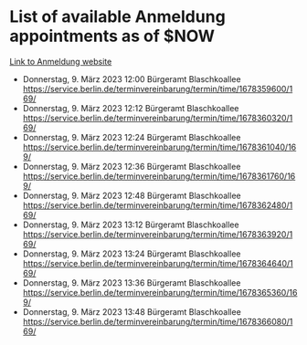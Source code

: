 # List of available Anmeldung appointments as of $NOW
[Link to Anmeldung website](https://service.berlin.de/terminvereinbarung/termin/tag.php?termin=1&anliegen[]=120686&dienstleisterlist=122210,122217,327316,122219,327312,122227,327314,122231,327346,122243,327348,122254,122252,329742,122260,329745,122262,329748,122271,327278,122273,327274,122277,327276,330436,122280,327294,122282,327290,122284,327292,122291,327270,122285,327266,122286,327264,122296,327268,150230,329760,122297,327286,122294,327284,122312,329763,122314,329775,122304,327330,122311,327334,122309,327332,317869,122281,327352,122279,329772,122283,122276,327324,122274,327326,122267,329766,122246,327318,122251,327320,122257,327322,122208,327298,122226,327300&herkunft=http%3A%2F%2Fservice.berlin.de%2Fdienstleistung%2F120686%2F)
- Donnerstag, 9. März 2023 12:00 Bürgeramt Blaschkoallee https://service.berlin.de/terminvereinbarung/termin/time/1678359600/169/
- Donnerstag, 9. März 2023 12:12 Bürgeramt Blaschkoallee https://service.berlin.de/terminvereinbarung/termin/time/1678360320/169/
- Donnerstag, 9. März 2023 12:24 Bürgeramt Blaschkoallee https://service.berlin.de/terminvereinbarung/termin/time/1678361040/169/
- Donnerstag, 9. März 2023 12:36 Bürgeramt Blaschkoallee https://service.berlin.de/terminvereinbarung/termin/time/1678361760/169/
- Donnerstag, 9. März 2023 12:48 Bürgeramt Blaschkoallee https://service.berlin.de/terminvereinbarung/termin/time/1678362480/169/
- Donnerstag, 9. März 2023 13:12 Bürgeramt Blaschkoallee https://service.berlin.de/terminvereinbarung/termin/time/1678363920/169/
- Donnerstag, 9. März 2023 13:24 Bürgeramt Blaschkoallee https://service.berlin.de/terminvereinbarung/termin/time/1678364640/169/
- Donnerstag, 9. März 2023 13:36 Bürgeramt Blaschkoallee https://service.berlin.de/terminvereinbarung/termin/time/1678365360/169/
- Donnerstag, 9. März 2023 13:48 Bürgeramt Blaschkoallee https://service.berlin.de/terminvereinbarung/termin/time/1678366080/169/
